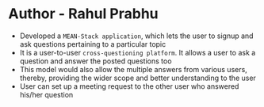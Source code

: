 
# **Author - Rahul Prabhu** 

      
* Developed a `MEAN-Stack application`, which lets the user to signup and ask questions pertaining to a particular topic
* It is a user-to-user `cross-questioning platform`. It allows a user to ask a question and answer the posted questions too
* This model would also allow the multiple answers from various users, thereby, providing the wider scope and better understanding to the user
* User can set up a meeting request to the other user who answered his/her question


